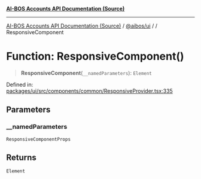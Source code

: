[**AI-BOS Accounts API Documentation (Source)**](../../../README.md)

***

[AI-BOS Accounts API Documentation (Source)](../../../README.md) / [@aibos/ui](../README.md) / [](../README.md) / ResponsiveComponent

# Function: ResponsiveComponent()

> **ResponsiveComponent**(`__namedParameters`): `Element`

Defined in: [packages/ui/src/components/common/ResponsiveProvider.tsx:335](https://github.com/pohlai88/accounts/blob/48103fb36d28b2b9bfb33472b6de2f719773cde9/packages/ui/src/components/common/ResponsiveProvider.tsx#L335)

## Parameters

### \_\_namedParameters

`ResponsiveComponentProps`

## Returns

`Element`
